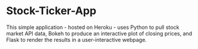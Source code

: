 # Stock-Ticker-App

This simple application - hosted on Heroku - uses Python to pull stock market API data, Bokeh to produce an interactive plot of closing prices, and Flask to render the results in a user-interactive webpage.
